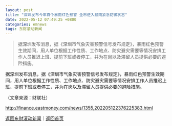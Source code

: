 ```yaml
---
layout: post
title: "深圳发布今年首个暴雨红色预警 全市进入暴雨紧急防御状态"
date: 2022-05-12 07:49:25 +0800
categories: emnews
tags: 东财滚动新闻
---
```

> 据深圳发布消息，据《深圳市气象灾害预警信号发布规定》，暴雨红色预警生效期间，用人单位根据工作性质、工作地点、防灾避灾需要等情况安排工作人员推迟上班、提前下班或者停工，并为在岗以及滞留人员提供必要的避险措施。

<p>据深圳发布消息，据《深圳市气象灾害预警信号发布规定》，暴雨红色预警生效期间，用人单位根据工作性质、工作地点、防灾避灾需要等情况安排工作人员推迟上班、提前下班或者停工，并为在岗以及滞留人员提供必要的避险措施。</p><p class="em_media">（文章来源：财联社）</p>

<http://finance.eastmoney.com/news/1355,202205122376225383.html>

[返回东财滚动新闻](//finews.withounder.com/emnews/)｜[返回首页](//finews.withounder.com/)